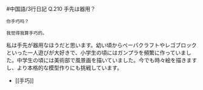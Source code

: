 #中国語/3行日記
Q.210 手先は器用？
```zh-cn
你手巧吗？
```
```zh-cn
我觉得我算手巧的。
```
私は手先が器用なほうだと思います。幼い頃からペーパクラフトやレゴブロックといった一人遊びが大好きで、小学生の頃にはガンプラを頻繁に作っていました。中学生の頃には美術部で風景画を描いていました。今でも時々絵を描きますし、より本格的な模型作りにも挑戦しています。

- [[手巧]]
